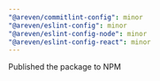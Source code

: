 ```yaml
---
"@areven/commitlint-config": minor
"@areven/eslint-config": minor
"@areven/eslint-config-node": minor
"@areven/eslint-config-react": minor
---
```


Published the package to NPM
